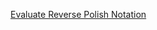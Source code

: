 [Evaluate Reverse Polish Notation](https://leetcode.com/problems/evaluate-reverse-polish-notation/)
